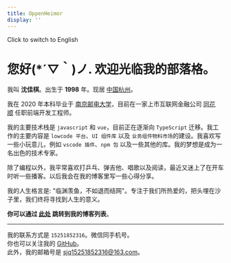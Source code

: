```yaml
---
title: OppenHeimor
display: ''
---
```


<ClientOnly>
  <star-background />
</ClientOnly>

<ClientOnly>
  <router-link to="/">
    <div flex items-center>
      <div i-carbon-language mr-3 />
      <div>Click to switch to English</div>
    </div>
  </router-link>
</ClientOnly>

# 您好(*´▽｀)ノ.  欢迎光临我的部落格。

我叫&nbsp;**沈佳棋**。出生于 **1998** 年。现居&nbsp;[中国杭州](https://baike.baidu.com/item/%E6%9D%AD%E5%B7%9E/147639)。

我在 2020 年本科毕业于&nbsp;[南京邮电大学](https://baike.baidu.com/item/%E5%8D%97%E4%BA%AC%E9%82%AE%E7%94%B5%E5%A4%A7%E5%AD%A6/1004526)，目前在一家上市互联网金融公司&nbsp;[同花顺](https://baike.baidu.com/item/%E6%B5%99%E6%B1%9F%E6%A0%B8%E6%96%B0%E5%90%8C%E8%8A%B1%E9%A1%BA%E7%BD%91%E7%BB%9C%E4%BF%A1%E6%81%AF%E8%82%A1%E4%BB%BD%E6%9C%89%E9%99%90%E5%85%AC%E5%8F%B8/6782222)&nbsp;任职前端开发工程师。

我的主要技术栈是 `javascript` 和 `vue`，目前正在逐渐向 `TypeScript` 迁移。我工作的主要内容是 `lowcode 平台`、`UI 组件库` 以及 `业务组件物料市场`的建设。我喜欢写一些小玩意儿，例如 `vscode 插件`、`npm 包` 以及一些其他的库。我的梦想是成为一名出色的技术专家。

除了编程以外，我平常喜欢打乒乓、弹吉他、唱歌以及阅读，最近又迷上了在开车时听一些播客。以后我会在我的博客里写一些心得分享。

我的人生格言是: "临渊羡鱼，不如退而结网"。专注于我们所热爱的，把头埋在沙子里，我们终将寻找到人生的意义。

**你可以通过 [此处](/posts) 跳转到我的博客列表**。

***
我的联系方式是 <code>15251852316</code>。微信同手机号。<br>
你也可以关注我的&nbsp;[GitHub](https://github.com/oppenheimor)。 <br>
此外，我的邮箱号是&nbsp;[sjq15251852316@163.com](mailto:sjq15251852316@163.com)。<br>